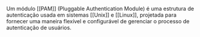 Um módulo [[PAM]] (Pluggable Authentication Module) é uma estrutura de autenticação usada em sistemas [[Unix]] e [[Linux]], projetada para fornecer uma maneira flexível e configurável de gerenciar o processo de autenticação de usuários.